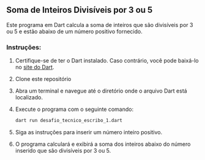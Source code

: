 
## Soma de Inteiros Divisíveis por 3 ou 5

Este programa em Dart calcula a soma de inteiros que são divisíveis por 3 ou 5 e estão abaixo de um número positivo fornecido.

### Instruções:

1. Certifique-se de ter o Dart instalado. Caso contrário, você pode baixá-lo no [site do Dart](https://dart.dev/get-dart).

2. Clone este repositório

3. Abra um terminal e navegue até o diretório onde o arquivo Dart está localizado.

4. Execute o programa com o seguinte comando:

    ```bash
    dart run desafio_tecnico_escribo_1.dart
    ```

5. Siga as instruções para inserir um número inteiro positivo.

6. O programa calculará e exibirá a soma dos inteiros abaixo do número inserido que são divisíveis por 3 ou 5.
